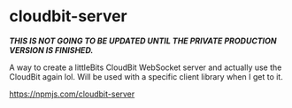 # cloudbit-server

***THIS IS NOT GOING TO BE UPDATED UNTIL THE PRIVATE PRODUCTION VERSION IS FINISHED.***

A way to create a littleBits CloudBit WebSocket server and actually use the CloudBit again lol.
Will be used with a specific client library when I get to it.

https://npmjs.com/cloudbit-server
